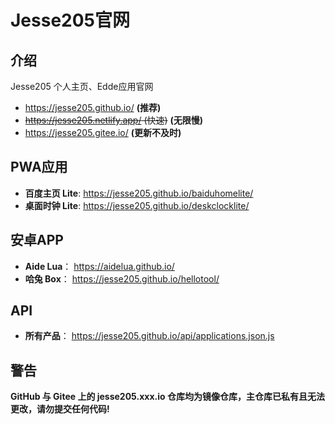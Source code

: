 # Jesse205官网

## 介绍

Jesse205 个人主页、Edde应用官网

- <https://jesse205.github.io/> __(推荐)__
- ~~<https://jesse205.netlify.app/> (快速)~~ __(无限慢)__
- <https://jesse205.gitee.io/> __(更新不及时)__

## PWA应用

- __百度主页 Lite__: <https://jesse205.github.io/baiduhomelite/>
- __桌面时钟 Lite__: <https://jesse205.github.io/deskclocklite/>

## 安卓APP

- __Aide Lua__： <https://aidelua.github.io/>
- __哈兔 Box__： <https://jesse205.github.io/hellotool/>

## API

- __所有产品__： <https://jesse205.github.io/api/applications.json.js>

## 警告

**GitHub 与 Gitee 上的 jesse205.xxx.io 仓库均为镜像仓库，主仓库已私有且无法更改，请勿提交任何代码!**
